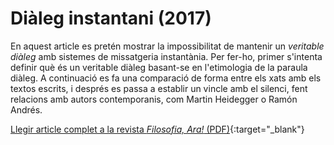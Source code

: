 # Diàleg instantani (2017)

En aquest article es pretén mostrar la impossibilitat de mantenir un _veritable diàleg_ amb sistemes de missatgeria
instantània. Per fer-ho, primer s'intenta definir què és un veritable diàleg basant-se en l'etimologia de la paraula
diàleg. A continuació es fa una comparació de forma entre els xats amb els textos escrits, i després es passa a establir
un vincle amb el silenci, fent relacions amb autors contemporanis, com Martin Heidegger o Ramón Andrés.

[Llegir article complet a la revista _Filosofia, Ara!_ (PDF)](http://www.infofilosofia.info/revista-prova/index.php/FA/article/view/131/pdf){:target="_blank"}
